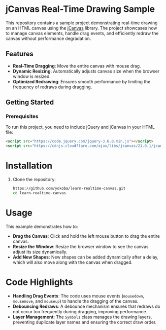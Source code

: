 # jCanvas Real-Time Drawing Sample

This repository contains a sample project demonstrating real-time drawing on an HTML canvas using the [jCanvas](https://projects.calebevans.me/jcanvas/) library. The project showcases how to manage canvas elements, handle drag events, and efficiently redraw the canvas without performance degradation.

## Features

-   **Real-Time Dragging**: Move the entire canvas with mouse drag.
-   **Dynamic Resizing**: Automatically adjusts canvas size when the browser window is resized.
-   **Optimized Redrawing**: Ensures smooth performance by limiting the frequency of redraws during dragging.

## Getting Started

### Prerequisites

To run this project, you need to include jQuery and jCanvas in your HTML file:

```html
<script src="https://code.jquery.com/jquery-3.6.0.min.js"></script>
<script src="https://cdnjs.cloudflare.com/ajax/libs/jcanvas/21.0.1/jcanvas.min.js"></script>
```

# Installation

1. Clone the repository:

    ```bash
    https://github.com/yokoba/learn-realtime-canvas.git
    cd learn-realtime-canvas
    ```

# Usage

This example demonstrates how to:

-   **Drag the Canvas**: Click and hold the left mouse button to drag the entire canvas.
-   **Resize the Window**: Resize the browser window to see the canvas adjust its size dynamically.
-   **Add New Shapes**: New shapes can be added dynamically after a delay, which will also move along with the canvas when dragged.

# Code Highlights

-   **Handling Drag Events**: The code uses mouse events (`mousedown`, `mousemove`, and `mouseup`) to handle the dragging of the canvas.
-   **Debouncing Redraws**: A debounce mechanism ensures that redraws do not occur too frequently during dragging, improving performance.
-   **Layer Management**: The `Symbols` class manages the drawing layers, preventing duplicate layer names and ensuring the correct draw order.
